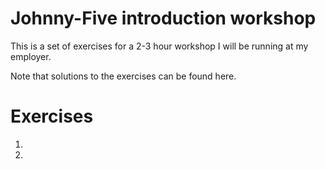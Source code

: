 # Johnny-Five introduction workshop

This is a set of exercises for a 2-3 hour workshop I will be running at my employer.

Note that solutions to the exercises can be found here.

# Exercises

1. 
2. 
